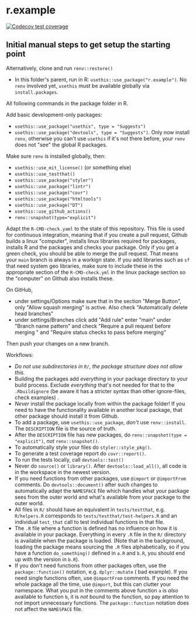 # r.example

<!-- badges: start -->
[![Codecov test coverage](https://codecov.io/gh/telegott/r.example/branch/main/graph/badge.svg)](https://app.codecov.io/gh/telegott/r.example?branch=main)
<!-- badges: end -->

## Initial manual steps to get setup the starting point

Alternatively, clone and run `renv::restore()`

- In this folder's parent, run in R: `usethis::use_package("r.example")`. No `renv` involved yet, `usethis` must be
  available globally via `install.packages`.

All following commands in the package folder in R.

Add basic development-only packages:

- `usethis::use_package("usethis", type = "Suggests")`
- `usethis::use_package("devtools", type = "Suggests")`. Only now install `renv`, otherwise you can't use `usethis` if
  it's not there before, your `renv` does not "see" the global R packages.

Make sure `renv` is installed globally, then:

- `usethis::use_mit_license()` (or something else)
- `usethis::use_testthat()`
- `usethis::use_package("styler")`
- `usethis::use_package("lintr")`
- `usethis::use_package("covr")`
- `usethis::use_package("htmltools")`
- `usethis::use_package("DT")`
- `usethis::use_github_actions()`
- `renv::snapshot(type="explicit")`

Adapt the `R-CMD-check.yaml` to the state of this repository. This file is used for continuous integration, meaning that
if you create a pull request, Github builds a linux "computer", installs linux libraries required for packages, installs
R and the packages and checks your package. Only if you get a green check, you should be able to merge the pull request.
That means your `main` branch is always in a workign state. If you add libraries such as `sf` that need system geo
libraries, make sure to include these in the appropriate section of the `R-CMD-check.yml` in the linux package section
so the "computer" on Github also installs these.

On GitHub,

- under settings/Options make sure that in the section "Merge Button", only "Allow squash merging" is active. Also
  check "Automatically delete head branches"
- under settings/Branches click add "Add rule" enter "main" under "Branch name pattern" and check "Require a pull
  request before merging " and "Require status checks to pass before merging"

Then push your changes on a new branch.

Workflows:

- _Do not use subdirectories in `R/`, the package structure does not allow this._
- Building the packages add _everything_ in your package directory to your build process. Exclude _everything_ that's
  not needed for that to the `.Rbuildignore` (be aware it has a stricter syntax than other ignore-files, check examples)
  .
- _Never_ install the package locally from within the package folder! If you need to have the functionality available in
  another local package, that other package should install it from Github.
- To add a package, use `usethis::use_package`, _don't_ use `renv::install`. The `DESCRIPTION` file is the source of
  truth.
- After the `DESCRIPTION` file has new packages, do `renv::snapshot(type = "explicit")`, _not_ `renv::snapshot()`.
- To automatically style your files do `styler::style_pkg()`.
- To generate a test coverage report do `covr::report()`.
- To run the tests locally, call `devtools::test()`
- Never do `source()` or `library()`. After `devtools::load_all()`, all code is in the workspace in the newest version.
- If you need functions from other packages, use `@import` or `@importFrom` comments. Do `devtools::document()` after
  such changes to automatically adapt the `NAMESPACE` file which handles what your package sees from the outer world and
  what's available from your package to the outer world.
- All files in `R/` should have an equivalent in `tests/testthat`, e.g. `R/helpers.R` corresponds
  to `tests/testthat/test-helpers.R` and an individual `test_that` call to test individual functions in that file.
- The `.R` file where a function is defined has no influence on how it is available in your package. Everything in
  every `.R` file in the `R/` directory is available when the package is loaded. (Note that in the background, loading
  the package means sourcing the `.R` files alphabetically, so if you have a function `do_something()` defined in `a.R`
  and `b.R`, you should end up with the version in `b.R`).
- If you don't need functions from other packages often, use the `package::function()` notation, e.g. `dplyr::mutate` (
  bad example). If you need single functions often, use `@importFrom` comments. If you need the whole package all the
  time, use `@import`, but this can clutter your namespace. What you put in the comments above function `a` is _also_
  available to function `b`, it is _not_ bound to the function, so pay attention to not import unnecessary functions.
  The `package::function` notation does not affect the `NAMESPACE` file.
